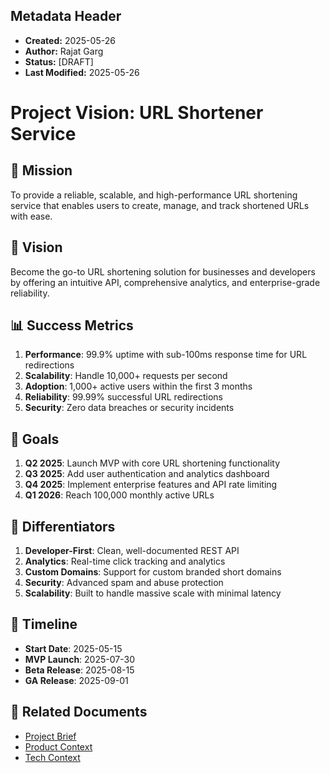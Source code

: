 ## Metadata Header
- **Created:** 2025-05-26
- **Author:** Rajat Garg
- **Status:** [DRAFT]
- **Last Modified:** 2025-05-26

# Project Vision: URL Shortener Service

## 🚀 Mission
To provide a reliable, scalable, and high-performance URL shortening service that enables users to create, manage, and track shortened URLs with ease.

## 🎯 Vision
Become the go-to URL shortening solution for businesses and developers by offering an intuitive API, comprehensive analytics, and enterprise-grade reliability.

## 📊 Success Metrics
1. **Performance**: 99.9% uptime with sub-100ms response time for URL redirections
2. **Scalability**: Handle 10,000+ requests per second
3. **Adoption**: 1,000+ active users within the first 3 months
4. **Reliability**: 99.99% successful URL redirections
5. **Security**: Zero data breaches or security incidents

## 🎯 Goals
1. **Q2 2025**: Launch MVP with core URL shortening functionality
2. **Q3 2025**: Add user authentication and analytics dashboard
3. **Q4 2025**: Implement enterprise features and API rate limiting
4. **Q1 2026**: Reach 100,000 monthly active URLs

## 🌟 Differentiators
1. **Developer-First**: Clean, well-documented REST API
2. **Analytics**: Real-time click tracking and analytics
3. **Custom Domains**: Support for custom branded short domains
4. **Security**: Advanced spam and abuse protection
5. **Scalability**: Built to handle massive scale with minimal latency

## 📅 Timeline
- **Start Date**: 2025-05-15
- **MVP Launch**: 2025-07-30
- **Beta Release**: 2025-08-15
- **GA Release**: 2025-09-01

## 🔗 Related Documents
- [Project Brief](./projectbrief.md)
- [Product Context](./productContext.md)
- [Tech Context](./techContext.md)
